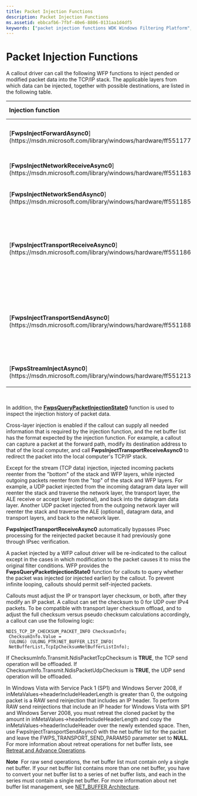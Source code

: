 ```yaml
---
title: Packet Injection Functions
description: Packet Injection Functions
ms.assetid: ebbcafb6-7fbf-40e6-8806-0131aa1d4df5
keywords: ["packet injection functions WDK Windows Filtering Platform", "injection functions WDK Windows Filtering Platform"]
---
```


# Packet Injection Functions


A callout driver can call the following WFP functions to inject pended or modified packet data into the TCP/IP stack. The applicable layers from which data can be injected, together with possible destinations, are listed in the following table.

<table>
<colgroup>
<col width="33%" />
<col width="33%" />
<col width="33%" />
</colgroup>
<thead>
<tr class="header">
<th align="left">Injection function</th>
<th align="left">Applicable layer</th>
<th align="left">Destination</th>
</tr>
</thead>
<tbody>
<tr class="odd">
<td align="left"><p>[<strong>FwpsInjectForwardAsync0</strong>](https://msdn.microsoft.com/library/windows/hardware/ff551177)</p></td>
<td align="left"><p>network layer</p></td>
<td align="left"><p>the forwarding data path</p></td>
</tr>
<tr class="even">
<td align="left"><p>[<strong>FwpsInjectNetworkReceiveAsync0</strong>](https://msdn.microsoft.com/library/windows/hardware/ff551183)</p></td>
<td align="left"><p>network layer</p></td>
<td align="left"><p>the receive data path</p></td>
</tr>
<tr class="odd">
<td align="left"><p>[<strong>FwpsInjectNetworkSendAsync0</strong>](https://msdn.microsoft.com/library/windows/hardware/ff551185)</p></td>
<td align="left"><p>network layer</p></td>
<td align="left"><p>the send data path</p></td>
</tr>
<tr class="even">
<td align="left"><p>[<strong>FwpsInjectTransportReceiveAsync0</strong>](https://msdn.microsoft.com/library/windows/hardware/ff551186)</p></td>
<td align="left"><p>packet data from the transport, datagram data, ICMP error, or ALE layers</p></td>
<td align="left"><p>the receive data path</p></td>
</tr>
<tr class="odd">
<td align="left"><p>[<strong>FwpsInjectTransportSendAsync0</strong>](https://msdn.microsoft.com/library/windows/hardware/ff551188)</p></td>
<td align="left"><p>packet data from the transport, datagram data, ICMP error, or ALE layers</p></td>
<td align="left"><p>the send data path</p></td>
</tr>
<tr class="even">
<td align="left"><p>[<strong>FwpsStreamInjectAsync0</strong>](https://msdn.microsoft.com/library/windows/hardware/ff551213)</p></td>
<td align="left"><p>TCP data segments</p></td>
<td align="left"><p>a data stream</p></td>
</tr>
</tbody>
</table>

 

In addition, the [**FwpsQueryPacketInjectionState0**](https://msdn.microsoft.com/library/windows/hardware/ff551202) function is used to inspect the injection history of packet data.

Cross-layer injection is enabled if the callout can supply all needed information that is required by the injection function, and the net buffer list has the format expected by the injection function. For example, a callout can capture a packet at the forward path, modify its destination address to that of the local computer, and call **FwpsInjectTransportReceiveAsync0** to redirect the packet into the local computer's TCP/IP stack.

Except for the stream (TCP data) injection, injected incoming packets reenter from the "bottom" of the stack and WFP layers, while injected outgoing packets reenter from the "top" of the stack and WFP layers. For example, a UDP packet injected from the incoming datagram data layer will reenter the stack and traverse the network layer, the transport layer, the ALE receive or accept layer (optional), and back into the datagram data layer. Another UDP packet injected from the outgoing network layer will reenter the stack and traverse the ALE (optional), datagram data, and transport layers, and back to the network layer.

**FwpsInjectTransportReceiveAsync0** automatically bypasses IPsec processing for the reinjected packet because it had previously gone through IPsec verification.

A packet injected by a WFP callout driver will be re-indicated to the callout except in the cases in which modification to the packet causes it to miss the original filter conditions. WFP provides the **FwpsQueryPacketInjectionState0** function for callouts to query whether the packet was injected (or injected earlier) by the callout. To prevent infinite looping, callouts should permit self-injected packets.

Callouts must adjust the IP or transport layer checksum, or both, after they modify an IP packet. A callout can set the checksum to 0 for UDP over IPv4 packets. To be compatible with transport layer checksum offload, and to adjust the full checksum versus pseudo checksum calculations accordingly, a callout can use the following logic:

```
NDIS_TCP_IP_CHECKSUM_PACKET_INFO ChecksumInfo;
 ChecksumInfo.Value = 
 (ULONG) (ULONG_PTR)NET_BUFFER_LIST_INFO(
 NetBufferList,TcpIpChecksumNetBufferListInfo);
```

If ChecksumInfo.Transmit.NdisPacketTcpChecksum is **TRUE**, the TCP send operation will be offloaded. If ChecksumInfo.Transmit.NdisPacketUdpChecksum is **TRUE**, the UDP send operation will be offloaded.

In Windows Vista with Service Pack 1 (SP1) and Windows Server 2008, if inMetaValues-&gt;headerIncludeHeaderLength is greater than 0, the outgoing packet is a RAW send reinjection that includes an IP header. To perform RAW send reinjections that include an IP header for Windows Vista with SP1 and Windows Server 2008, you must retreat the cloned packet by the amount in inMetaValues-&gt;headerIncludeHeaderLength and copy the inMetaValues-&gt;headerIncludeHeader over the newly extended space. Then, use FwpsInjectTransportSendAsync0 with the net buffer list for the packet and leave the FWPS\_TRANSPORT\_SEND\_PARAMS0 parameter set to **NULL**. For more information about retreat operations for net buffer lists, see [Retreat and Advance Operations](retreat-and-advance-operations.md).

**Note**  For raw send operations, the net buffer list must contain only a single net buffer. If your net buffer list contains more than one net buffer, you have to convert your net buffer list to a series of net buffer lists, and each in the series must contain a single net buffer. For more information about net buffer list management, see [NET\_BUFFER Architecture](net-buffer-architecture.md).

 

 

 





